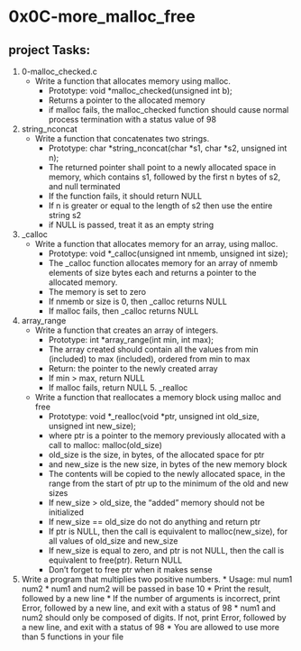 # 0x0C-more_malloc_free
## project Tasks:
   1. 0-malloc_checked.c
        - Write a function that allocates memory using malloc.
           * Prototype: void *malloc_checked(unsigned int b);
           * Returns a pointer to the allocated memory
           * if malloc fails, the malloc_checked function should cause normal process termination with a status value of 98
   2. string_nconcat
        - Write a function that concatenates two strings.
           * Prototype: char *string_nconcat(char *s1, char *s2, unsigned int n);
           * The returned pointer shall point to a newly allocated space in memory, which contains s1, followed by the first n bytes of s2, and null terminated
           * If the function fails, it should return NULL
           * If n is greater or equal to the length of s2 then use the entire string s2
           * if NULL is passed, treat it as an empty string
   3. _calloc
        - Write a function that allocates memory for an array, using malloc.
            * Prototype: void *_calloc(unsigned int nmemb, unsigned int size);
            * The _calloc function allocates memory for an array of nmemb elements of size bytes each and returns a pointer to the allocated memory.
            * The memory is set to zero
            * If nmemb or size is 0, then _calloc returns NULL
            * If malloc fails, then _calloc returns NULL
   4.  array_range
        - Write a function that creates an array of integers.
            * Prototype: int *array_range(int min, int max);
            * The array created should contain all the values from min (included) to max (included), ordered from min to max
            * Return: the pointer to the newly created array
            * If min > max, return NULL
            * If malloc fails, return NULL
    5. _realloc
         - Write a function that reallocates a memory block using malloc and free
            * Prototype: void *_realloc(void *ptr, unsigned int old_size, unsigned int new_size);
            * where ptr is a pointer to the memory previously allocated with a call to malloc: malloc(old_size)
            * old_size is the size, in bytes, of the allocated space for ptr
            * and new_size is the new size, in bytes of the new memory block
            * The contents will be copied to the newly allocated space, in the range from the start of ptr up to the minimum of the old and new sizes
            * If new_size > old_size, the “added” memory should not be initialized
            * If new_size == old_size do not do anything and return ptr
            * If ptr is NULL, then the call is equivalent to malloc(new_size), for all values of old_size and new_size
            * If new_size is equal to zero, and ptr is not NULL, then the call is equivalent to free(ptr). Return NULL
            * Don’t forget to free ptr when it makes sense
   6. Write a program that multiplies two positive numbers.
            * Usage: mul num1 num2
            * num1 and num2 will be passed in base 10
            * Print the result, followed by a new line
            * If the number of arguments is incorrect, print Error, followed by a new line, and exit with a status of 98
            * num1 and num2 should only be composed of digits. If not, print Error, followed by a new line, and exit with a status of 98
            * You are allowed to use more than 5 functions in your file

